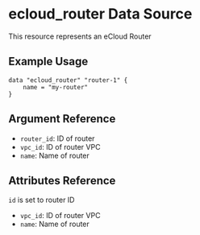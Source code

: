 # ecloud_router Data Source

This resource represents an eCloud Router

## Example Usage

```hcl
data "ecloud_router" "router-1" {
    name = "my-router"
}
```

## Argument Reference

- `router_id`: ID of router
- `vpc_id`: ID of router VPC
- `name`: Name of router

## Attributes Reference

`id` is set to router ID

- `vpc_id`: ID of router VPC
- `name`: Name of router